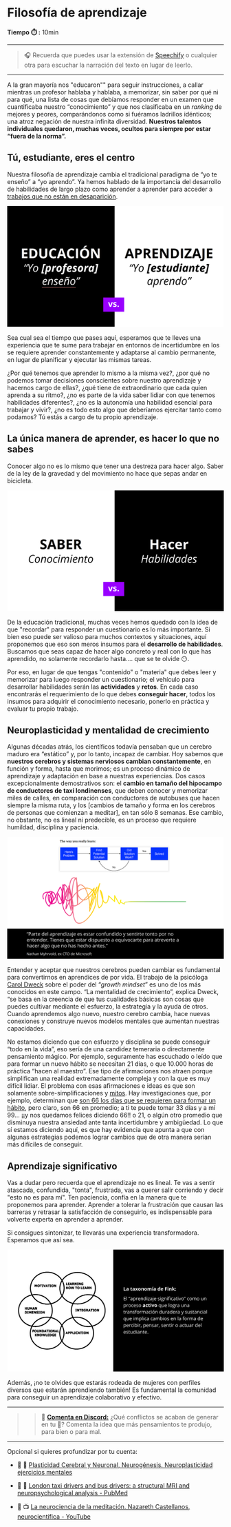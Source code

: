# Filosofía de aprendizaje

**Tiempo :stopwatch: :** 10min

---

> :headphones: Recuerda que puedes usar la extensión de [Speechify](https://speechify.com/es/extension-de-chrome/) o cualquier otra para escuchar la narración del texto en lugar de leerlo.

---

A la gran mayoría nos "educaron"" para seguir instrucciones, a callar mientras un profesor hablaba y hablaba, a memorizar, sin saber por qué ni para qué, una lista de cosas que debíamos responder en un examen que cuantificaba nuestro “conocimiento” y que nos clasificaba en un *ranking* de mejores y peores, comparándonos como si fuéramos ladrillos idénticos; una atroz negación de nuestra infinita diversidad. **Nuestros talentos individuales quedaron, muchas veces, ocultos para siempre por estar “fuera de la norma”.**

## Tú, estudiante, eres el centro

Nuestra filosofía de aprendizaje cambia el tradicional paradigma de “yo te enseño” a “yo aprendo”. Ya hemos hablado de la importancia del desarrollo de habilidades de largo plazo como aprender a aprender para acceder a [trabajos que no están en desaparición](lea_model_02_work.md).

![](../assets/2024-03-07-16-22-25-image.png)

Sea cual sea el tiempo que pases aquí, esperamos que te lleves una experiencia que te sume para trabajar en entornos de incertidumbre en los se requiere aprender constantemente y adaptarse al cambio permanente, en lugar de planificar y ejecutar las mismas tareas. 

¿Por qué tenemos que aprender lo mismo a la misma vez?, ¿por qué no podemos  tomar decisiones conscientes sobre nuestro aprendizaje y hacernos cargo de ellas?, ¿qué tiene de extraordinario que cada quien aprenda a su ritmo?, ¿no es parte de la vida saber lidiar con que tenemos habilidades diferentes?, ¿no es la autonomía una habilidad esencial para trabajar y vivir?, ¿no es todo esto algo que deberíamos ejercitar tanto como podamos? Tú estás a cargo de tu propio aprendizaje.

## La única manera de aprender, es hacer lo que no sabes

Conocer algo no es lo mismo que tener una destreza para hacer algo. Saber de la ley de la gravedad y del movimiento no hace que sepas andar en bicicleta.

![](../assets/2024-03-07-16-25-14-image.png)

De la educación tradicional, muchas veces hemos quedado con la idea de que "recordar" para responder un cuestionario es lo más importante. Si bien eso puede ser valioso para muchos contextos y situaciones, aquí proponemos que eso son meros insumos para el **desarrollo de habilidades**. Buscamos que seas capaz de hacer algo concreto y real con lo que has aprendido, no solamente recordarlo hasta.... que se te olvide 😶.

Por eso, en lugar de que tengas "contenido" o "materia" que debes leer y memorizar para luego responder un cuestionario; el vehículo para desarrollar habilidades serán las **actividades** y **retos**. En cada caso encontrarás el requerimiento de lo que debes **conseguir hacer**, todos los insumos para adquirir el conocimiento necesario, ponerlo en práctica y evaluar tu propio trabajo. 

## Neuroplasticidad y mentalidad de crecimiento

Algunas décadas atrás, los científicos todavía pensaban que un cerebro maduro era “estático” y, por lo tanto, incapaz de cambiar. Hoy sabemos que **nuestros cerebros y sistemas nerviosos cambian constantemente**, en función y forma, hasta que morimos; es un proceso dinámico de aprendizaje y adaptación en base a nuestras experiencias. Dos casos excepcionalmente demostrativos son: el **cambio en tamaño del hipocampo de conductores de taxi londinenses**, que deben conocer y memorizar miles de calles, en comparación con conductores de autobuses que hacen siempre la misma ruta, y los [cambios de tamaño y forma en los cerebros de personas que comienzan a meditar], en tan sólo 8 semanas. Ese cambio, no obstante, no es lineal ni predecible, es un proceso que requiere humildad, disciplina y paciencia.

![](../assets/2024-03-07-16-25-59-image.png)

Entender y aceptar que nuestros cerebros pueden cambiar es fundamental para convertirnos en aprendices de por vida. El trabajo de la psicóloga [Carol Dweck](https://es.wikipedia.org/wiki/Carol_Dweck) sobre el poder del “*growth mindset*” es uno de los más conocidos en este campo. “La mentalidad de crecimiento”, explica Dweck, “se basa en la creencia de que tus cualidades básicas son cosas que puedes cultivar mediante el esfuerzo, la estrategia y la ayuda de otros. Cuando aprendemos algo nuevo, nuestro cerebro cambia, hace nuevas conexiones y construye nuevos modelos mentales que aumentan nuestras capacidades.

No estamos diciendo que con esfuerzo y disciplina se puede conseguir “todo en la vida”, eso sería de una candidez temeraria o directamente pensamiento mágico. Por ejemplo, seguramente has escuchado o leído que para formar un nuevo hábito se necesitan 21 días, o que 10.000 horas de práctica “hacen al maestro”. Ese tipo de afirmaciones nos atraen porque simplifican una realidad extremadamente compleja y con la que es muy difícil lidiar. El problema con esas afirmaciones e ideas es que son solamente sobre-simplificaciones y [mitos](https://www.6seconds.org/2018/02/09/the-great-practice-myth-debunking-the-10000-hour-rule-and-what-you-actually-need-to-know-about-practice/). Hay investigaciones que, por ejemplo, determinan que [son 66 los días que se requieren para formar un hábito](https://jamesclear.com/new-habit), pero claro, son 66 en promedio; a ti te puede tomar 33 días y a mí 99… ¡¡y nos quedamos felices diciendo 66!! o 21, o algún otro promedio que disminuya nuestra ansiedad ante tanta incertidumbre y ambigüedad. Lo que sí estamos diciendo aquí, es que hay evidencia que apunta a que con algunas estrategias podemos lograr cambios que de otra manera serían más difíciles de conseguir.

## Aprendizaje significativo

Vas a dudar pero recuerda que el aprendizaje no es lineal. Te vas a sentir atascada, confundida, "tonta", frustrada, vas a querer salir corriendo y decir "esto no es para mí". Ten paciencia, confía en la manera que te proponemos para aprender. Aprender a tolerar la frustración que causan las barreras y retrasar la satisfacción de conseguirlo, es indispensable para volverte experta en aprender a aprender.

Si consigues sintonizar, te llevarás una experiencia transformadora. Esperamos que así sea.

![](../assets/2024-03-07-16-26-06-image.png)

Además, ¡no te olvides que estarás rodeada de mujeres con perfiles diversos que estarán aprendiendo también! Es fundamental la comunidad para conseguir un aprendizaje colaborativo y efectivo. 

--- 

> > 💬 [**Comenta en Discord:**](https://discord.com/channels/1209273049304666113/1215446781375160360) ¿Qué conflictos se acaban de generar en tu 🧠? Comenta la idea que más pensamientos te produjo, para bien o para mal. 

--- 

Opcional si quieres profundizar por tu cuenta:

- :seedling: 📄 [Plasticidad Cerebral y Neuronal, Neurogénesis. Neuroplasticidad ejercicios mentales](https://www.cognifit.com/es/plasticidad-cerebral)

- :seedling: 📄 [London taxi drivers and bus drivers: a structural MRI and neuropsychological analysis - PubMed](https://pubmed.ncbi.nlm.nih.gov/17024677/)

- :seedling: 📺 [La neurociencia de la meditación. Nazareth Castellanos, neurocientífica - YouTube](https://youtu.be/5xOGYn0KvnU?si=dqc30-UOAI_f24ag)
